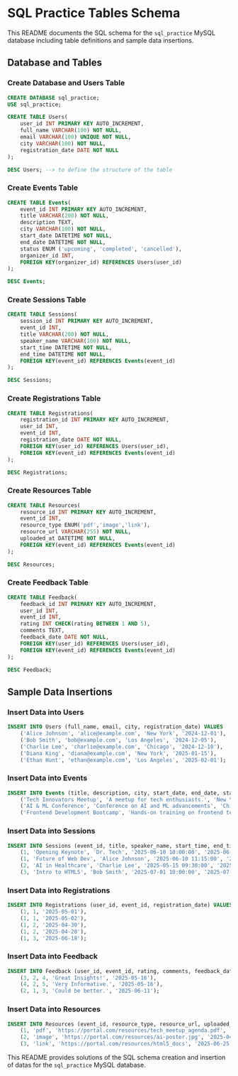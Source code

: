 # SQL Practice Tables Schema

This README documents the SQL schema for the `sql_practice` MySQL database including table definitions and sample data insertions.

## Database and Tables

### Create Database and Users Table

```sql
CREATE DATABASE sql_practice;
USE sql_practice;

CREATE TABLE Users(
    user_id INT PRIMARY KEY AUTO_INCREMENT,
    full_name VARCHAR(100) NOT NULL, 
    email VARCHAR(100) UNIQUE NOT NULL,
    city VARCHAR(100) NOT NULL,
    registration_date DATE NOT NULL
);

DESC Users; --> to define the structure of the table
```

### Create Events Table

```sql
CREATE TABLE Events(
    event_id INT PRIMARY KEY AUTO_INCREMENT,
    title VARCHAR(200) NOT NULL, 
    description TEXT, 
    city VARCHAR(100) NOT NULL,
    start_date DATETIME NOT NULL, 
    end_date DATETIME NOT NULL,
    status ENUM ('upcoming', 'completed', 'cancelled'), 
    organizer_id INT,
    FOREIGN KEY(organizer_id) REFERENCES Users(user_id)
);

DESC Events;
```

### Create Sessions Table

```sql
CREATE TABLE Sessions(
    session_id INT PRIMARY KEY AUTO_INCREMENT,
    event_id INT,
    title VARCHAR(200) NOT NULL,
    speaker_name VARCHAR(100) NOT NULL,
    start_time DATETIME NOT NULL, 
    end_time DATETIME NOT NULL,
    FOREIGN KEY(event_id) REFERENCES Events(event_id)
);

DESC Sessions;
```

### Create Registrations Table

```sql
CREATE TABLE Registrations(
    registration_id INT PRIMARY KEY AUTO_INCREMENT, 
    user_id INT,
    event_id INT,
    registration_date DATE NOT NULL,
    FOREIGN KEY(user_id) REFERENCES Users(user_id),
    FOREIGN KEY(event_id) REFERENCES Events(event_id)
);

DESC Registrations;
```

### Create Resources Table

```sql
CREATE TABLE Resources(
    resource_id INT PRIMARY KEY AUTO_INCREMENT,
    event_id INT,
    resource_type ENUM('pdf','image','link'),
    resource_url VARCHAR(255) NOT NULL,
    uploaded_at DATETIME NOT NULL,
    FOREIGN KEY(event_id) REFERENCES Events(event_id)
);

DESC Resources;
```

### Create Feedback Table

```sql
CREATE TABLE Feedback(
    feedback_id INT PRIMARY KEY AUTO_INCREMENT,
    user_id INT, 
    event_id INT,
    rating INT CHECK(rating BETWEEN 1 AND 5), 
    comments TEXT,
    feedback_date DATE NOT NULL,
    FOREIGN KEY(user_id) REFERENCES Users(user_id),
    FOREIGN KEY(event_id) REFERENCES Events(event_id)
);

DESC Feedback;
```

## Sample Data Insertions

### Insert Data into Users

```sql
INSERT INTO Users (full_name, email, city, registration_date) VALUES
    ('Alice Johnson', 'alice@example.com', 'New York', '2024-12-01'),
    ('Bob Smith', 'bob@example.com', 'Los Angeles', '2024-12-05'),
    ('Charlie Lee', 'charlie@example.com', 'Chicago', '2024-12-10'),
    ('Diana King', 'diana@example.com', 'New York', '2025-01-15'),
    ('Ethan Hunt', 'ethan@example.com', 'Los Angeles', '2025-02-01');
```

### Insert Data into Events

```sql
INSERT INTO Events (title, description, city, start_date, end_date, status, organizer_id) VALUES
    ('Tech Innovators Meetup', 'A meetup for tech enthusiasts.', 'New York', '2025-06-10 10:00:00', '2025-06-10 16:00:00', 'upcoming', 1),
    ('AI & ML Conference', 'Conference on AI and ML advancements', 'Chicago', '2025-05-15 09:00:00', '2025-05-15 17:00:00', 'completed', 3),
    ('Frontend Development Bootcamp', 'Hands-on training on frontend tech.', 'Los Angeles', '2025-07-01 10:00:00', '2025-07-03 16:00:00', 'upcoming', 2);
```

### Insert Data into Sessions

```sql
INSERT INTO Sessions (event_id, title, speaker_name, start_time, end_time) VALUES
    (1, 'Opening Keynote', 'Dr. Tech', '2025-06-10 10:00:00', '2025-06-10 11:00:00'),
    (1, 'Future of Web Dev', 'Alice Johnson', '2025-06-10 11:15:00', '2025-06-10 12:30:00'),
    (2, 'AI in Healthcare', 'Charlie Lee', '2025-05-15 09:30:00', '2025-05-15 11:00:00'),
    (3, 'Intro to HTML5', 'Bob Smith', '2025-07-01 10:00:00', '2025-07-01 12:00:00');
```

### Insert Data into Registrations

```sql
INSERT INTO Registrations (user_id, event_id, registration_date) VALUES
    (1, 1, '2025-05-01'),
    (1, 1, '2025-05-02'),
    (1, 2, '2025-04-30'),
    (1, 2, '2025-04-28'),
    (1, 3, '2025-06-18');
```

### Insert Data into Feedback

```sql
INSERT INTO Feedback (user_id, event_id, rating, comments, feedback_date) VALUES
    (3, 2, 4, 'Great Insights!', '2025-05-16'),
    (4, 2, 5, 'Very Informative.', '2025-05-16'),
    (2, 1, 3, 'Could be better.', '2025-06-11');
```

### Insert Data into Resources

```sql
INSERT INTO Resources (event_id, resource_type, resource_url, uploaded_at) VALUES 
    (1, 'pdf', 'https://portal.com/resources/tech_meetup_agenda.pdf', '2025-05-01 10:00:00'),
    (2, 'image', 'https://portal.com/resources/ai-poster.jpg', '2025-04-20 09:00:00'),
    (3, 'link', 'https://portal.com/resources/html5_docs', '2025-06-25 15:00:00');
```

This README provides solutions of the SQL schema creation and insertion of datas for the `sql_practice` MySQL database.